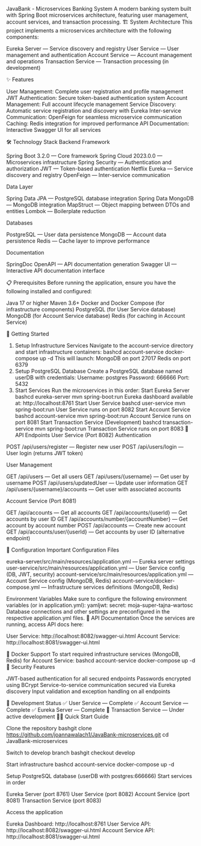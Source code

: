 JavaBank - Microservices Banking System
A modern banking system built with Spring Boot microservices architecture, featuring user management, account services, and transaction processing.
🏗️ System Architecture
This project implements a microservices architecture with the following components:

Eureka Server — Service discovery and registry
User Service — User management and authentication
Account Service — Account management and operations
Transaction Service — Transaction processing (in development)

✨ Features

User Management: Complete user registration and profile management
JWT Authentication: Secure token-based authentication system
Account Management: Full account lifecycle management
Service Discovery: Automatic service registration and discovery with Eureka
Inter-service Communication: OpenFeign for seamless microservice communication
Caching: Redis integration for improved performance
API Documentation: Interactive Swagger UI for all services

🛠️ Technology Stack
Backend Framework

Spring Boot 3.2.0 — Core framework
Spring Cloud 2023.0.0 — Microservices infrastructure
Spring Security — Authentication and authorization
JWT — Token-based authentication
Netflix Eureka — Service discovery and registry
OpenFeign — Inter-service communication

Data Layer

Spring Data JPA — PostgreSQL database integration
Spring Data MongoDB — MongoDB integration
MapStruct — Object mapping between DTOs and entities
Lombok — Boilerplate reduction

Databases

PostgreSQL — User data persistence
MongoDB — Account data persistence
Redis — Cache layer to improve performance

Documentation

SpringDoc OpenAPI — API documentation generation
Swagger UI — Interactive API documentation interface

📋 Prerequisites
Before running the application, ensure you have the following installed and configured:

Java 17 or higher
Maven 3.6+
Docker and Docker Compose (for infrastructure components)
PostgreSQL (for User Service database)
MongoDB (for Account Service database)
Redis (for caching in Account Service)

🚀 Getting Started
1. Setup Infrastructure Services
Navigate to the account-service directory and start infrastructure containers:
bashcd account-service
docker-compose up -d
This will launch:
MongoDB on port 27017
Redis on port 6379
2. Setup PostgreSQL Database
Create a PostgreSQL database named userDB with credentials:
Username: postgres
Password: 666666
Port: 5432
3. Start Services
Run the microservices in this order:
Start Eureka Server
bashcd eureka-server
mvn spring-boot:run
Eureka dashboard available at: http://localhost:8761
Start User Service
bashcd user-service
mvn spring-boot:run
User Service runs on port 8082
Start Account Service
bashcd account-service
mvn spring-boot:run
Account Service runs on port 8081
Start Transaction Service (Development)
bashcd transaction-service
mvn spring-boot:run
Transaction Service runs on port 8083
📡 API Endpoints
User Service (Port 8082)
Authentication

POST /api/users/register — Register new user
POST /api/users/login — User login (returns JWT token)

User Management

GET /api/users — Get all users
GET /api/users/{username} — Get user by username
POST /api/users/updatedUser — Update user information
GET /api/users/{username}/accounts — Get user with associated accounts

Account Service (Port 8081)

GET /api/accounts — Get all accounts
GET /api/accounts/{userId} — Get accounts by user ID
GET /api/accounts/number/{accountNumber} — Get account by account number
POST /api/accounts — Create new account
GET /api/accounts/user/{userId} — Get accounts by user ID (alternative endpoint)

🔧 Configuration
Important Configuration Files

eureka-server/src/main/resources/application.yml — Eureka server settings
user-service/src/main/resources/application.yml — User Service config (DB, JWT, security)
account-service/src/main/resources/application.yml — Account Service config (MongoDB, Redis)
account-service/docker-compose.yml — Infrastructure services definitions (MongoDB, Redis)

Environment Variables
Make sure to configure the following environment variables (or in application.yml):
yamljwt:
  secret: moja-super-tajna-wartosc
Database connections and other settings are preconfigured in the respective application.yml files.
📖 API Documentation
Once the services are running, access API docs here:

User Service: http://localhost:8082/swagger-ui.html
Account Service: http://localhost:8081/swagger-ui.html

🐳 Docker Support
To start required infrastructure services (MongoDB, Redis) for Account Service:
bashcd account-service
docker-compose up -d
🔐 Security Features

JWT-based authentication for all secured endpoints
Passwords encrypted using BCrypt
Service-to-service communication secured via Eureka discovery
Input validation and exception handling on all endpoints

🚧 Development Status
✅ User Service — Complete
✅ Account Service — Complete
✅ Eureka Server — Complete
🚧 Transaction Service — Under active development
🏃‍♂️ Quick Start Guide

Clone the repository
bashgit clone https://github.com/joannawalach1/JavaBank-microservices.git
cd JavaBank-microservices

Switch to develop branch
bashgit checkout develop

Start infrastructure
bashcd account-service
docker-compose up -d

Setup PostgreSQL database (userDB with postgres:666666)
Start services in order

Eureka Server (port 8761)
User Service (port 8082)
Account Service (port 8081)
Transaction Service (port 8083)


Access the application

Eureka Dashboard: http://localhost:8761
User Service API: http://localhost:8082/swagger-ui.html
Account Service API: http://localhost:8081/swagger-ui.html

